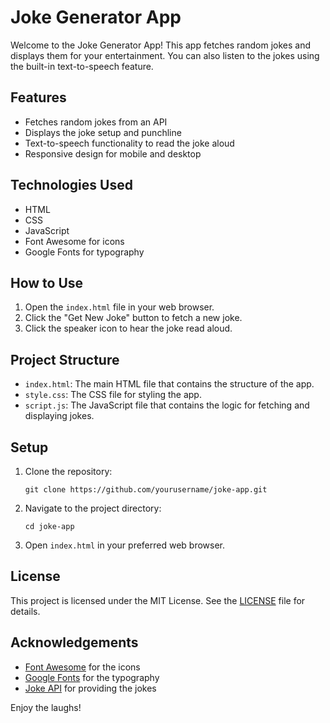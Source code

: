 # Joke Generator App

Welcome to the Joke Generator App! This app fetches random jokes and displays them for your entertainment. You can also listen to the jokes using the built-in text-to-speech feature.

## Features

- Fetches random jokes from an API
- Displays the joke setup and punchline
- Text-to-speech functionality to read the joke aloud
- Responsive design for mobile and desktop

## Technologies Used

- HTML
- CSS
- JavaScript
- Font Awesome for icons
- Google Fonts for typography

## How to Use

1. Open the `index.html` file in your web browser.
2. Click the "Get New Joke" button to fetch a new joke.
3. Click the speaker icon to hear the joke read aloud.

## Project Structure

- `index.html`: The main HTML file that contains the structure of the app.
- `style.css`: The CSS file for styling the app.
- `script.js`: The JavaScript file that contains the logic for fetching and displaying jokes.

## Setup

1. Clone the repository:
   ```
   git clone https://github.com/yourusername/joke-app.git
   ```
2. Navigate to the project directory:
   ```
   cd joke-app
   ```
3. Open `index.html` in your preferred web browser.

## License

This project is licensed under the MIT License. See the [LICENSE](LICENSE) file for details.

## Acknowledgements

- [Font Awesome](https://fontawesome.com/) for the icons
- [Google Fonts](https://fonts.google.com/) for the typography
- [Joke API](https://official-joke-api.appspot.com/) for providing the jokes

Enjoy the laughs!
